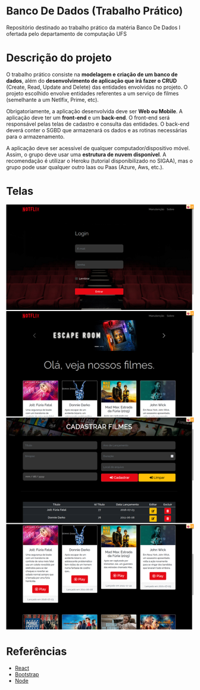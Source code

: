 # Banco De Dados (Trabalho Prático)
Repositório destinado ao trabalho prático da matéria 
Banco De Dados I ofertada pelo departamento de computação UFS

# Descrição do projeto
O trabalho prático consiste na **modelagem e criação de um banco de dados**, além do **desenvolvimento de aplicação que irá fazer o CRUD** (Create, Read, Update and Delete) das entidades envolvidas no projeto. O projeto escolhido envolve entidades referentes a um serviço de filmes (semelhante a um Netlfix, Prime, etc).

Obrigatoriamente, a aplicação desenvolvida deve ser **Web ou Mobile**. A aplicação deve ter um **front-end** e um **back-end**. O front-end será responsável pelas telas de cadastro e consulta das entidades. O back-end deverá conter o SGBD que armazenará os dados e as rotinas necessárias para o armazenamento.

A aplicação deve ser acessível de qualquer computador/dispositivo móvel. Assim, o
grupo deve usar uma **estrutura de nuvem disponível**. A recomendação é utilizar o
Heroku (tutorial disponibilizado no SIGAA), mas o grupo pode usar qualquer outro
Iaas ou Paas (Azure, Aws, etc.).

# Telas
![Logion](telas/tela_login1.png)
![Catalogo](telas/catalogo.png)
![Cadastro](telas/cadastro.png)
![Cadastro](telas/catalogo2.png)


# Referências
- [React](https://pt-br.reactjs.org/)
- [Bootstrap](https://getbootstrap.com/)
- [Node](https://nodejs.org/en/)



